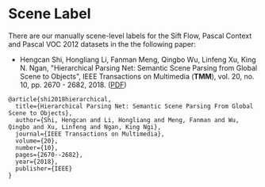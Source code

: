 # Scene Label
There are our manually scene-level labels for the Sift Flow, Pascal Context and Pascal VOC 2012 datasets in the the following paper:
* Hengcan Shi, Hongliang Li, Fanman Meng, Qingbo Wu, Linfeng Xu, King N. Ngan, "Hierarchical Parsing Net: Semantic Scene Parsing from Global Scene to Objects", IEEE Transactions on Multimedia (**TMM**), vol. 20, no. 10, pp. 2670 - 2682, 2018. ([PDF](https://ieeexplore.ieee.org/abstract/document/8306891))

```
@article{shi2018hierarchical,
  title={Hierarchical Parsing Net: Semantic Scene Parsing From Global Scene to Objects},
  author={Shi, Hengcan and Li, Hongliang and Meng, Fanman and Wu, Qingbo and Xu, Linfeng and Ngan, King Ngi},
  journal={IEEE Transactions on Multimedia},
  volume={20},
  number={10},
  pages={2670--2682},
  year={2018},
  publisher={IEEE}
}
```
